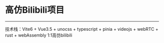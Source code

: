 # 高仿Bilibili项目
---
技术栈：Vite6 + Vue3.5 + unocss + typescript + pinia + videojs + webRTC + rust + webAssembly
1:1高仿bilibili